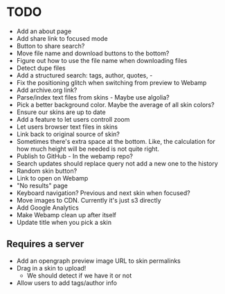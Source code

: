# TODO

- Add an about page
- Add share link to focused mode
- Button to share search?
- Move file name and download buttons to the bottom?
- Figure out how to use the file name when downloading files
- Detect dupe files
- Add a structured search: tags, author, quotes, -
- Fix the positioning glitch when switching from preview to Webamp
- Add archive.org link?
- Parse/index text files from skins - Maybe use algolia?
- Pick a better background color. Maybe the average of all skin colors?
- Ensure our skins are up to date
- Add a feature to let users controll zoom
- Let users browser text files in skins
- Link back to original source of skin?
- Sometimes there's extra space at the bottom. Like, the calculation for how much height will be needed is not quite right.
- Publish to GitHub - In the webamp repo?
- Search updates should replace query not add a new one to the history
- Random skin button?
- Link to open on Webamp
- "No results" page
- Keyboard navigation? Previous and next skin when focused?
- Move images to CDN. Currently it's just s3 directly
- Add Google Analytics
- Make Webamp clean up after itself
- Update title when you pick a skin

## Requires a server

- Add an opengraph preview image URL to skin permalinks
- Drag in a skin to upload!
  - We should detect if we have it or not
- Allow users to add tags/author info
